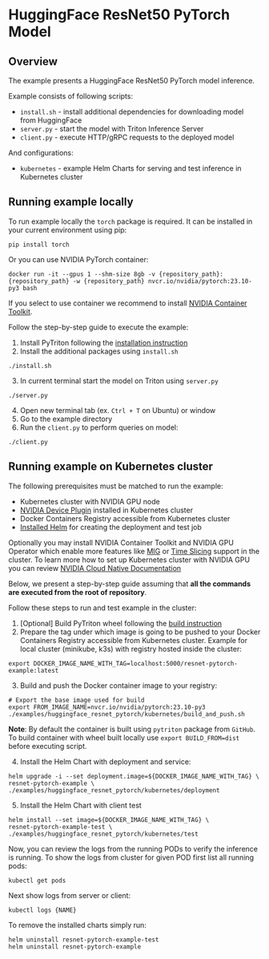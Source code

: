 <!--
Copyright (c) 2022-2023, NVIDIA CORPORATION. All rights reserved.

Licensed under the Apache License, Version 2.0 (the "License");
you may not use this file except in compliance with the License.
You may obtain a copy of the License at

    http://www.apache.org/licenses/LICENSE-2.0

Unless required by applicable law or agreed to in writing, software
distributed under the License is distributed on an "AS IS" BASIS,
WITHOUT WARRANTIES OR CONDITIONS OF ANY KIND, either express or implied.
See the License for the specific language governing permissions and
limitations under the License.
-->

# HuggingFace ResNet50 PyTorch Model

## Overview

The example presents a HuggingFace ResNet50 PyTorch model inference.

Example consists of following scripts:

- `install.sh` - install additional dependencies for downloading model from HuggingFace
- `server.py` - start the model with Triton Inference Server
- `client.py` - execute HTTP/gRPC requests to the deployed model

And configurations:

- `kubernetes` - example Helm Charts for serving and test inference in Kubernetes cluster

## Running example locally

To run example locally the `torch` package is required. It can be installed in your current environment using pip:

```shell
pip install torch
```

Or you can use NVIDIA PyTorch container:

```shell
docker run -it --gpus 1 --shm-size 8gb -v {repository_path}:{repository_path} -w {repository_path} nvcr.io/nvidia/pytorch:23.10-py3 bash
```

If you select to use container we recommend to install
[NVIDIA Container Toolkit](https://docs.nvidia.com/datacenter/cloud-native/container-toolkit/overview.html).

Follow the step-by-step guide to execute the example:

1. Install PyTriton following the [installation instruction](../../README.md#installation)
2. Install the additional packages using `install.sh`

```shell
./install.sh
```

3. In current terminal start the model on Triton using `server.py`

```shell
./server.py
```

4. Open new terminal tab (ex. `Ctrl + T` on Ubuntu) or window
5. Go to the example directory
6. Run the `client.py` to perform queries on model:

```shell
./client.py
```

## Running example on Kubernetes cluster

The following prerequisites must be matched to run the example:

- Kubernetes cluster with NVIDIA GPU node
- [NVIDIA Device Plugin](https://github.com/NVIDIA/k8s-device-plugin) installed in Kubernetes cluster
- Docker Containers Registry accessible from Kubernetes cluster
- [Installed Helm](https://helm.sh/docs/intro/install/) for creating the deployment and test job

Optionally you may install NVIDIA Container Toolkit and NVIDIA GPU Operator which enable more features
like [MIG](https://docs.nvidia.com/datacenter/cloud-native/gpu-operator/gpu-operator-mig.html) or
[Time Slicing](https://docs.nvidia.com/datacenter/cloud-native/gpu-operator/gpu-sharing.html) support in the cluster.
To learn more how to set up Kubernetes cluster with NVIDIA GPU you can review [
NVIDIA Cloud Native Documentation](https://docs.nvidia.com/datacenter/cloud-native/contents.html)

Below, we present a step-by-step guide assuming that **all the commands are executed from the root of repository**.

Follow these steps to run and test example in the cluster:
1. [Optional] Build PyTriton wheel following the [build instruction](../../docs/building.md)
2. Prepare the tag under which image is going to be pushed to your Docker Containers Registry accessible from Kubernetes
cluster. Example for local cluster (minikube, k3s) with registry hosted inside the cluster:
```shell
export DOCKER_IMAGE_NAME_WITH_TAG=localhost:5000/resnet-pytorch-example:latest
```
3. Build and push the Docker container image to your registry:

```shell
# Export the base image used for build
export FROM_IMAGE_NAME=nvcr.io/nvidia/pytorch:23.10-py3
./examples/huggingface_resnet_pytorch/kubernetes/build_and_push.sh
```

**Note**: By default the container is built using `pytriton` package from `GitHub`. To build container with wheel built
locally use `export BUILD_FROM=dist` before executing script.

4. Install the Helm Chart with deployment and service:

```shell
helm upgrade -i --set deployment.image=${DOCKER_IMAGE_NAME_WITH_TAG} \
resnet-pytorch-example \
./examples/huggingface_resnet_pytorch/kubernetes/deployment
```

5. Install the Helm Chart with client test

```shell
helm install --set image=${DOCKER_IMAGE_NAME_WITH_TAG} \
resnet-pytorch-example-test \
./examples/huggingface_resnet_pytorch/kubernetes/test
```

Now, you can review the logs from the running PODs to verify the inference is running. To show the logs from cluster
for given POD first list all running pods:
```shell
kubectl get pods
```

Next show logs from server or client:
```shell
kubectl logs {NAME}
```

To remove the installed charts simply run:
```shell
helm uninstall resnet-pytorch-example-test
helm uninstall resnet-pytorch-example
```